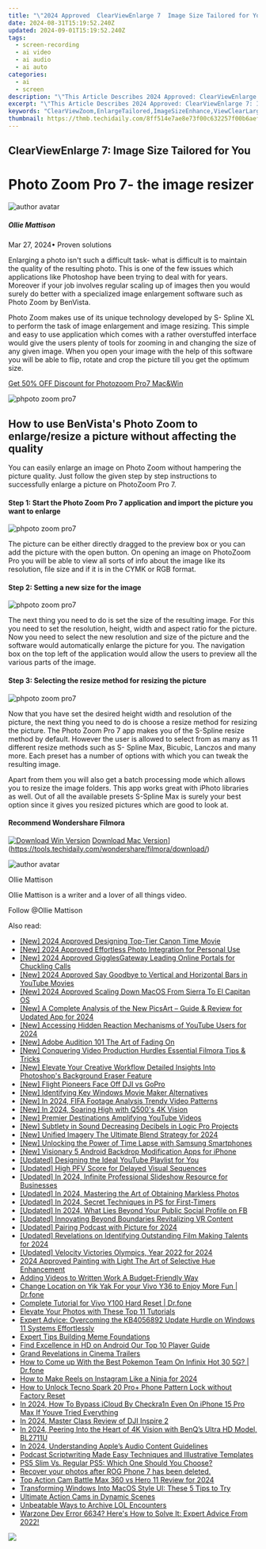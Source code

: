 ```yaml
---
title: "\"2024 Approved  ClearViewEnlarge 7  Image Size Tailored for You\""
date: 2024-08-31T15:19:52.240Z
updated: 2024-09-01T15:19:52.240Z
tags: 
  - screen-recording
  - ai video
  - ai audio
  - ai auto
categories: 
  - ai
  - screen
description: "\"This Article Describes 2024 Approved: ClearViewEnlarge 7: Image Size Tailored for You\""
excerpt: "\"This Article Describes 2024 Approved: ClearViewEnlarge 7: Image Size Tailored for You\""
keywords: "ClearViewZoom,EnlargeTailored,ImageSizeEnhance,ViewClearLarger,CustomImageResize,OptimizedImages,FlexibleImaging"
thumbnail: https://thmb.techidaily.com/8ff514e7ae8e73f00c632257f00b6aefbc08dc01d831c81a6f2628b843ff494a.jpg
---
```


## ClearViewEnlarge 7: Image Size Tailored for You

# Photo Zoom Pro 7- the image resizer

![author avatar](https://images.wondershare.com/filmora/article-images/ollie-mattison.jpg)

##### Ollie Mattison

 Mar 27, 2024• Proven solutions

 Enlarging a photo isn't such a difficult task- what is difficult is to maintain the quality of the resulting photo. This is one of the few issues which applications like Photoshop have been trying to deal with for years. Moreover if your job involves regular scaling up of images then you would surely do better with a specialized image enlargement software such as Photo Zoom by BenVista.

 Photo Zoom makes use of its unique technology developed by S- Spline XL to perform the task of image enlargement and image resizing. This simple and easy to use application which comes with a rather overstuffed interface would give the users plenty of tools for zooming in and changing the size of any given image. When you open your image with the help of this software you will be able to flip, rotate and crop the picture till you get the optimum size.

[Get 50% OFF Discount for Photozoom Pro7 Mac&Win](https://secure.avangate.com/order/checkout.php?PRODS=4705137&QTY=1&CART=1&CARD=1&COUPON=wondershare-50-off&AFFILIATE=93737)

![phpoto zoom pro7](https://images.wondershare.com/filmora/article-images/photozoom-pro7-screenshot.jpg)

## How to use BenVista's Photo Zoom to enlarge/resize a picture without affecting the quality

 You can easily enlarge an image on Photo Zoom without hampering the picture quality. Just follow the given step by step instructions to successfully enlarge a picture on PhotoZoom Pro 7.

#### Step 1: Start the Photo Zoom Pro 7 application and import the picture you want to enlarge

![phpoto zoom pro7](https://images.wondershare.com/filmora/article-images/photozomm-pro7-step1.jpg)

 The picture can be either directly dragged to the preview box or you can add the picture with the open button. On opening an image on PhotoZoom Pro you will be able to view all sorts of info about the image like its resolution, file size and if it is in the CYMK or RGB format.

#### Step 2: Setting a new size for the image

![phpoto zoom pro7](https://images.wondershare.com/filmora/article-images/photozomm-pro7-step2.jpg)

 The next thing you need to do is set the size of the resulting image. For this you need to set the resolution, height, width and aspect ratio for the picture. Now you need to select the new resolution and size of the picture and the software would automatically enlarge the picture for you. The navigation box on the top left of the application would allow the users to preview all the various parts of the image.

#### Step 3: Selecting the resize method for resizing the picture

![phpoto zoom pro7](https://images.wondershare.com/filmora/article-images/photozomm-pro7-step3.jpg)

 Now that you have set the desired height width and resolution of the picture, the next thing you need to do is choose a resize method for resizing the picture. The Photo Zoom Pro 7 app makes you of the S-Spline resize method by default. However the user is allowed to select from as many as 11 different resize methods such as S- Spline Max, Bicubic, Lanczos and many more. Each preset has a number of options with which you can tweak the resulting image.

 Apart from them you will also get a batch processing mode which allows you to resize the image folders. This app works great with iPhoto libraries as well. Out of all the available presets S-Spline Max is surely your best option since it gives you resized pictures which are good to look at.

#### Recommend Wondershare Filmora

[![Download Win Version](https://images.wondershare.com/filmora/guide/download-btn-win.jpg)](https://tools.techidaily.com/wondershare/filmora/download/) [Download Mac Version](https://images.wondershare.com/filmora/guide/download-btn-mac.jpg)](https://tools.techidaily.com/wondershare/filmora/download/)

![author avatar](https://images.wondershare.com/filmora/article-images/ollie-mattison.jpg)

Ollie Mattison

Ollie Mattison is a writer and a lover of all things video.

Follow @Ollie Mattison


<ins class="adsbygoogle"
     style="display:block"
     data-ad-format="autorelaxed"
     data-ad-client="ca-pub-7571918770474297"
     data-ad-slot="1223367746"></ins>



<ins class="adsbygoogle"
     style="display:block"
     data-ad-client="ca-pub-7571918770474297"
     data-ad-slot="8358498916"
     data-ad-format="auto"
     data-full-width-responsive="true"></ins>






<span class="atpl-alsoreadstyle">Also read:</span>
<div><ul>
<li><a href="https://article-tips.techidaily.com/new-2024-approved-designing-top-tier-canon-time-movie/"><u>[New] 2024 Approved  Designing Top-Tier Canon Time Movie</u></a></li>
<li><a href="https://article-tips.techidaily.com/new-2024-approved-effortless-photo-integration-for-personal-use/"><u>[New] 2024 Approved  Effortless Photo Integration for Personal Use</u></a></li>
<li><a href="https://article-tips.techidaily.com/new-2024-approved-gigglesgateway-leading-online-portals-for-chuckling-calls/"><u>[New] 2024 Approved  GigglesGateway  Leading Online Portals for Chuckling Calls</u></a></li>
<li><a href="https://youtube-zero.techidaily.com/024-approved-say-goodbye-to-vertical-and-horizontal-bars-in-youtube-movies/"><u>[New] 2024 Approved  Say Goodbye to Vertical and Horizontal Bars in YouTube Movies</u></a></li>
<li><a href="https://article-tips.techidaily.com/new-2024-approved-scaling-down-macos-from-sierra-to-el-capitan-os/"><u>[New] 2024 Approved  Scaling Down MacOS  From Sierra To El Capitan OS</u></a></li>
<li><a href="https://vp-tips.techidaily.com/new-a-complete-analysis-of-the-new-picsart-guide-and-review-for-updated-app-for-2024/"><u>[New] A Complete Analysis of the New PicsArt – Guide & Review for Updated App for 2024</u></a></li>
<li><a href="https://article-tips.techidaily.com/new-accessing-hidden-reaction-mechanisms-of-youtube-users-for-2024/"><u>[New] Accessing Hidden Reaction Mechanisms of YouTube Users for 2024</u></a></li>
<li><a href="https://article-tips.techidaily.com/new-adobe-audition-101-the-art-of-fading-on/"><u>[New] Adobe Audition 101  The Art of Fading On</u></a></li>
<li><a href="https://article-tips.techidaily.com/new-conquering-video-production-hurdles-essential-filmora-tips-and-tricks/"><u>[New] Conquering Video Production Hurdles  Essential Filmora Tips & Tricks</u></a></li>
<li><a href="https://article-tips.techidaily.com/new-elevate-your-creative-workflow-detailed-insights-into-photoshops-background-eraser-feature/"><u>[New] Elevate Your Creative Workflow  Detailed Insights Into Photoshop's Background Eraser Feature</u></a></li>
<li><a href="https://article-tips.techidaily.com/new-flight-pioneers-face-off-dji-vs-gopro/"><u>[New] Flight Pioneers Face Off  DJI vs GoPro</u></a></li>
<li><a href="https://some-techniques.techidaily.com/new-identifying-key-windows-movie-maker-alternatives/"><u>[New] Identifying Key Windows Movie Maker Alternatives</u></a></li>
<li><a href="https://eaxpv-info.techidaily.com/new-in-2024-fifa-footage-analysis-trendy-video-patterns/"><u>[New] In 2024, FIFA Footage Analysis  Trendy Video Patterns</u></a></li>
<li><a href="https://article-tips.techidaily.com/new-in-2024-soaring-high-with-q500s-4k-vision/"><u>[New] In 2024, Soaring High with Q500's 4K Vision</u></a></li>
<li><a href="https://extra-skills.techidaily.com/new-premier-destinations-amplifying-youtube-videos/"><u>[New] Premier Destinations Amplifying YouTube Videos</u></a></li>
<li><a href="https://article-tips.techidaily.com/new-subtlety-in-sound-decreasing-decibels-in-logic-pro-projects/"><u>[New] Subtlety in Sound  Decreasing Decibels in Logic Pro Projects</u></a></li>
<li><a href="https://article-tips.techidaily.com/new-unified-imagery-the-ultimate-blend-strategy-for-2024/"><u>[New] Unified Imagery  The Ultimate Blend Strategy for 2024</u></a></li>
<li><a href="https://article-tips.techidaily.com/new-unlocking-the-power-of-time-lapse-with-samsung-smartphones/"><u>[New] Unlocking the Power of Time Lapse with Samsung Smartphones</u></a></li>
<li><a href="https://article-tips.techidaily.com/new-visionary-5-android-backdrop-modification-apps-for-iphone/"><u>[New] Visionary 5 Android Backdrop Modification Apps for iPhone</u></a></li>
<li><a href="https://youtube-tips.techidaily.com/ed-designing-the-ideal-youtube-playlist-for-you/"><u>[Updated] Designing the Ideal YouTube Playlist for You</u></a></li>
<li><a href="https://article-tips.techidaily.com/updated-high-pfv-score-for-delayed-visual-sequences/"><u>[Updated] High PFV Score for Delayed Visual Sequences</u></a></li>
<li><a href="https://article-tips.techidaily.com/updated-in-2024-infinite-professional-slideshow-resource-for-businesses/"><u>[Updated] In 2024, Infinite Professional Slideshow Resource for Businesses</u></a></li>
<li><a href="https://article-tips.techidaily.com/updated-in-2024-mastering-the-art-of-obtaining-markless-photos/"><u>[Updated] In 2024, Mastering the Art of Obtaining Markless Photos</u></a></li>
<li><a href="https://article-tips.techidaily.com/updated-in-2024-secret-techniques-in-ps-for-first-timers/"><u>[Updated] In 2024, Secret Techniques in PS for First-Timers</u></a></li>
<li><a href="https://article-tips.techidaily.com/updated-in-2024-what-lies-beyond-your-public-social-profile-on-fb/"><u>[Updated] In 2024, What Lies Beyond Your Public Social Profile on FB</u></a></li>
<li><a href="https://article-tips.techidaily.com/updated-innovating-beyond-boundaries-revitalizing-vr-content/"><u>[Updated] Innovating Beyond Boundaries  Revitalizing VR Content</u></a></li>
<li><a href="https://article-tips.techidaily.com/updated-pairing-podcast-with-picture-for-2024/"><u>[Updated] Pairing Podcast with Picture for 2024</u></a></li>
<li><a href="https://article-tips.techidaily.com/updated-revelations-on-identifying-outstanding-film-making-talents-for-2024/"><u>[Updated] Revelations on Identifying Outstanding Film Making Talents for 2024</u></a></li>
<li><a href="https://article-tips.techidaily.com/updated-velocity-victories-olympics-year-2022-for-2024/"><u>[Updated] Velocity Victories  Olympics, Year 2022 for 2024</u></a></li>
<li><a href="https://extra-approaches.techidaily.com/2024-approved-painting-with-light-the-art-of-selective-hue-enhancement/"><u>2024 Approved  Painting with Light  The Art of Selective Hue Enhancement</u></a></li>
<li><a href="https://youtube-clips.techidaily.com/adding-videos-to-written-work-a-budget-friendly-way/"><u>Adding Videos to Written Work  A Budget-Friendly Way</u></a></li>
<li><a href="https://location-social.techidaily.com/change-location-on-yik-yak-for-your-vivo-y36-to-enjoy-more-fun-drfone-by-drfone-virtual-android/"><u>Change Location on Yik Yak For your Vivo Y36 to Enjoy More Fun | Dr.fone</u></a></li>
<li><a href="https://techidaily.com/complete-tutorial-for-vivo-y100-hard-reset-drfone-by-drfone-reset-android-reset-android/"><u>Complete Tutorial for Vivo Y100 Hard Reset | Dr.fone</u></a></li>
<li><a href="https://article-posts.techidaily.com/elevate-your-photos-with-these-top-11-tutorials/"><u>Elevate Your Photos with These Top 11 Tutorials</u></a></li>
<li><a href="https://win-howtos.techidaily.com/expert-advice-overcoming-the-kb4056892-update-hurdle-on-windows-11-systems-effortlessly/"><u>Expert Advice: Overcoming the KB4056892 Update Hurdle on Windows 11 Systems Effortlessly</u></a></li>
<li><a href="https://article-tips.techidaily.com/expert-tips-building-meme-foundations/"><u>Expert Tips  Building Meme Foundations</u></a></li>
<li><a href="https://article-tips.techidaily.com/find-excellence-in-hd-on-android-our-top-10-player-guide/"><u>Find Excellence in HD on Android  Our Top 10 Player Guide</u></a></li>
<li><a href="https://article-tips.techidaily.com/grand-revelations-in-cinema-trailers/"><u>Grand Revelations in Cinema Trailers</u></a></li>
<li><a href="https://android-pokemon-go.techidaily.com/how-to-come-up-with-the-best-pokemon-team-on-infinix-hot-30-5g-drfone-by-drfone-virtual-android/"><u>How to Come up With the Best Pokemon Team On Infinix Hot 30 5G? | Dr.fone</u></a></li>
<li><a href="https://instagram-video-recordings.techidaily.com/how-to-make-reels-on-instagram-like-a-ninja-for-2024/"><u>How to Make Reels on Instagram Like a Ninja for 2024</u></a></li>
<li><a href="https://unlock-android.techidaily.com/how-to-unlock-tecno-spark-20-proplus-phone-pattern-lock-without-factory-reset-by-drfone-android/"><u>How to Unlock Tecno Spark 20 Pro+ Phone Pattern Lock without Factory Reset</u></a></li>
<li><a href="https://activate-lock.techidaily.com/in-2024-how-to-bypass-icloud-by-checkra1n-even-on-iphone-15-pro-max-if-youve-tried-everything-by-drfone-ios/"><u>In 2024, How To Bypass iCloud By Checkra1n Even On iPhone 15 Pro Max If Youve Tried Everything</u></a></li>
<li><a href="https://article-tips.techidaily.com/in-2024-master-class-review-of-dji-inspire-2/"><u>In 2024, Master Class  Review of DJI Inspire 2</u></a></li>
<li><a href="https://article-tips.techidaily.com/in-2024-peering-into-the-heart-of-4k-vision-with-benqs-ultra-hd-model-bl2711u/"><u>In 2024, Peering Into the Heart of 4K Vision with BenQ’s Ultra HD Model, BL2711U</u></a></li>
<li><a href="https://article-tips.techidaily.com/in-2024-understanding-apples-audio-content-guidelines/"><u>In 2024, Understanding Apple’s Audio Content Guidelines</u></a></li>
<li><a href="https://article-tips.techidaily.com/podcast-scriptwriting-made-easy-techniques-and-illustrative-templates/"><u>Podcast Scriptwriting Made Easy  Techniques and Illustrative Templates</u></a></li>
<li><a href="https://buynow-reviews.techidaily.com/ps5-slim-vs-regular-ps5-which-one-should-you-choose/"><u>PS5 Slim Vs. Regular PS5: Which One Should You Choose?</u></a></li>
<li><a href="https://review-topics.techidaily.com/recover-your-photos-after-rog-phone-7-has-been-deleted-by-fonelab-android-recover-photos/"><u>Recover your photos after ROG Phone 7 has been deleted.</u></a></li>
<li><a href="https://article-tips.techidaily.com/top-action-cam-battle-max-360-vs-hero-11-review-for-2024/"><u>Top Action Cam Battle  Max 360 vs Hero 11 Review for 2024</u></a></li>
<li><a href="https://win11-tips.techidaily.com/transforming-windows-into-macos-style-ui-these-5-tips-to-try/"><u>Transforming Windows Into MacOS Style UI: These 5 Tips to Try</u></a></li>
<li><a href="https://article-tips.techidaily.com/ultimate-action-cams-in-dynamic-scenes/"><u>Ultimate Action Cams in Dynamic Scenes</u></a></li>
<li><a href="https://screen-sharing-recording.techidaily.com/unbeatable-ways-to-archive-lol-encounters/"><u>Unbeatable Ways to Archive LOL Encounters</u></a></li>
<li><a href="https://win-blog.techidaily.com/warzone-dev-error-6634-heres-how-to-solve-it-expert-advice-from-2022/"><u>Warzone Dev Error 6634? Here's How to Solve It: Expert Advice From 2022!</u></a></li>
</ul></div>

<!-- affiliate ads begin -->
<a href="https://shop.manycam.com/order/checkout.php?PRODS=17729331&QTY=1&AFFILIATE=108875&CART=1"><img src="https://secure.avangate.com/images/merchant/8230bea7d54bcdf99cdfe85cb07313d5/mcaffbanner600x500.png" border="0"></a>
<!-- affiliate ads end -->